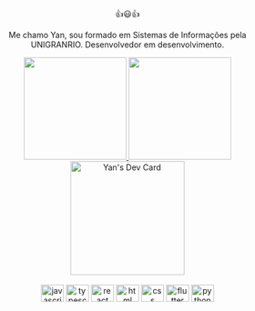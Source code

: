 <div align="center">👍😃👍

Me chamo Yan, sou formado em Sistemas de Informações pela UNIGRANRIO.
Desenvolvedor em desenvolvimento.
</div>
<div align="center">
  <a href="https://github.com/yancordeiro">
  <img height="180em" src="https://github-readme-stats.vercel.app/api?username=yancordeiro&show_icons=true&theme=dracula&include_all_commits=true&count_private=true"/>
  <img height="180em" src="https://github-readme-stats.vercel.app/api/top-langs/?username=yancordeiro&layout=compact&langs_count=7&theme=dracula"/>
        <a href="https://app.daily.dev/Cordeiro"><img src="https://api.daily.dev/devcards/a3155ce3daca452382ded3d189dbf09f.png?r=yv7" width="200" alt="Yan's Dev Card"/></a>

</div>
<div align="center" style="display: inline_block"><br>
  <img align="center" alt="javascript" height="30" width="40" src="https://cdn.jsdelivr.net/gh/devicons/devicon/icons/javascript/javascript-plain.svg" />
  <img align="center" alt="typescript" height="30" width="40" src="https://cdn.jsdelivr.net/gh/devicons/devicon/icons/typescript/typescript-original.svg" />
  <img align="center" alt="react" height="30" width="40" src="https://cdn.jsdelivr.net/gh/devicons/devicon/icons/react/react-original-wordmark.svg" />
  <img align="center" alt="html" height="30" width="40" src="https://cdn.jsdelivr.net/gh/devicons/devicon/icons/html5/html5-original-wordmark.svg" />
  <img align="center" alt="css" height="30" width="40" src="https://cdn.jsdelivr.net/gh/devicons/devicon/icons/css3/css3-original-wordmark.svg" />
  <img align="center" alt="flutter" height="30" width="40" src="https://cdn.jsdelivr.net/gh/devicons/devicon/icons/flutter/flutter-original.svg" />
  <img align="center" alt="python" height="30" width="40" src="https://cdn.jsdelivr.net/gh/devicons/devicon/icons/python/python-original-wordmark.svg" />
</div>
  
  ##

